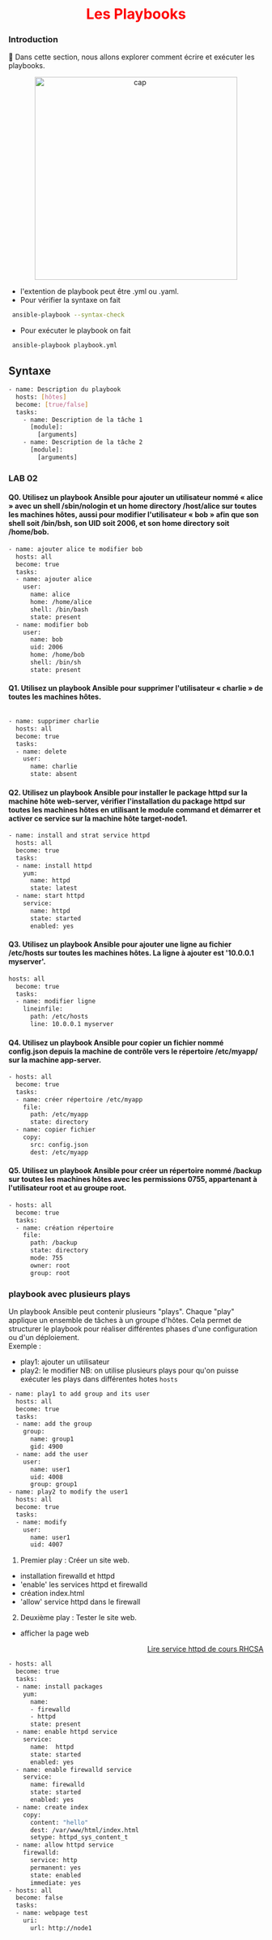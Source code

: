 <h1 align="center" style="color: red;">Les Playbooks</h1>

### Introduction
👋 Dans cette section, nous allons explorer comment écrire et exécuter les playbooks.

<p align="center">
  <img src="images/playbook.png" alt="cap" style="width: 400px;"/>
</p>  

- l'extention de playbook peut être .yml ou .yaml.
- Pour vérifier la syntaxe on fait
``` bash
 ansible-playbook --syntax-check
 ```
- Pour exécuter le playbook on fait
``` bash
 ansible-playbook playbook.yml
 ```


## Syntaxe
```bash
- name: Description du playbook
  hosts: [hôtes]
  become: [true/false]
  tasks:
    - name: Description de la tâche 1
      [module]: 
        [arguments]
    - name: Description de la tâche 2
      [module]: 
        [arguments]
```


### LAB 02
#### Q0. Utilisez un playbook Ansible pour ajouter un utilisateur nommé « alice » avec un shell /sbin/nologin et un home directory /host/alice sur toutes les machines hôtes, aussi pour modifier l'utilisateur « bob » afin que son shell soit /bin/bsh, son UID soit 2006, et son home directory soit /home/bob. 

``` bash
- name: ajouter alice te modifier bob
  hosts: all
  become: true
  tasks:
  - name: ajouter alice
    user:
      name: alice
      home: /home/alice
      shell: /bin/bash
      state: present
  - name: modifier bob
    user:
      name: bob
      uid: 2006
      home: /home/bob
      shell: /bin/sh
      state: present

```

#### Q1. Utilisez un playbook Ansible pour supprimer l'utilisateur « charlie » de toutes les machines hôtes.

``` bash

- name: supprimer charlie
  hosts: all
  become: true
  tasks:
  - name: delete
    user:
      name: charlie
      state: absent
```

#### Q2. Utilisez un playbook Ansible pour installer le package httpd sur la machine hôte web-server, vérifier l'installation du package httpd sur toutes les machines hôtes en utilisant le module command et démarrer et activer ce service sur la machine hôte target-node1.


``` bash
- name: install and strat service httpd
  hosts: all
  become: true
  tasks:
  - name: install httpd
    yum:
      name: httpd
      state: latest
  - name: start httpd
    service:
      name: httpd
      state: started
      enabled: yes

```

#### Q3. Utilisez un playbook Ansible pour ajouter une ligne au fichier /etc/hosts sur toutes les machines hôtes. La ligne à ajouter est '10.0.0.1 myserver'.


``` bash
hosts: all
  become: true
  tasks:
  - name: modifier ligne
    lineinfile:
      path: /etc/hosts
      line: 10.0.0.1 myserver
```

#### Q4. Utilisez un playbook Ansible pour copier un fichier nommé config.json depuis la machine de contrôle vers le répertoire /etc/myapp/ sur la machine app-server.


``` bash
- hosts: all
  become: true
  tasks:
  - name: créer répertoire /etc/myapp
    file:
      path: /etc/myapp
      state: directory
  - name: copier fichier
    copy:
      src: config.json
      dest: /etc/myapp
```

#### Q5. Utilisez un playbook Ansible pour créer un répertoire nommé /backup sur toutes les machines hôtes avec les permissions 0755, appartenant à l'utilisateur root et au groupe root.


``` bash 
- hosts: all
  become: true
  tasks:
  - name: création répertoire
    file:
      path: /backup
      state: directory
      mode: 755
      owner: root
      group: root
```
### playbook avec plusieurs plays
Un playbook Ansible peut contenir plusieurs "plays". Chaque "play" applique un ensemble de tâches à un groupe d'hôtes. Cela permet de structurer le playbook pour réaliser différentes phases d'une configuration ou d'un déploiement.  
Exemple :
- play1: ajouter un utilisateur
- play2: le modifier
NB: on utilise plusieurs plays pour qu'on puisse exécuter les plays dans différentes hotes `hosts`
```bash
- name: play1 to add group and its user
  hosts: all
  become: true
  tasks:
  - name: add the group
    group:
      name: group1
      gid: 4900
  - name: add the user
    user:
      name: user1
      uid: 4008
      group: group1
- name: play2 to modify the user1
  hosts: all
  become: true
  tasks:
  - name: modify
    user:
      name: user1
      uid: 4007
```
1. Premier play : Créer un site web.
- installation firewalld et httpd
- 'enable' les services httpd et firewalld
- création index.html
- 'allow' service httpd dans le firewall
2. Deuxième play : Tester le site web.
- afficher la page web
<p style="text-align: right;">
  <a href="https://github.com/halekammoun/RHCSA-Training/blob/main/05-gestion-services.md">Lire service httpd de cours RHCSA</a>
</p>

```bash
- hosts: all  
  become: true
  tasks:      
  - name: install packages
    yum:      
      name:   
      - firewalld 
      - httpd 
      state: present
  - name: enable httpd service
    service:  
      name:  httpd  
      state: started
      enabled: yes  
  - name: enable firewalld service
    service:         
      name: firewalld
      state: started 
      enabled: yes   
  - name: create index
    copy:            
      content: "hello"
      dest: /var/www/html/index.html
      setype: httpd_sys_content_t
  - name: allow httpd service
    firewalld:       
      service: http  
      permanent: yes 
      state: enabled 
      immediate: yes
- hosts: all
  become: false
  tasks:
  - name: webpage test
    uri:
      url: http://node1

```
